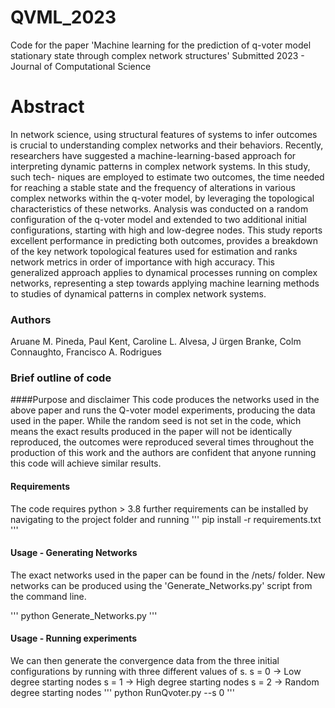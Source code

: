 # QVML_2023
Code for the paper 'Machine learning for the prediction of q-voter model stationary state through complex network structures' Submitted 2023 - Journal of Computational Science



# Abstract 
In network science, using structural features of systems to infer outcomes is crucial to understanding complex networks and their behaviors. Recently,
researchers have suggested a machine-learning-based approach for interpreting dynamic patterns in complex network systems. In this study, such tech-
niques are employed to estimate two outcomes, the time needed for reaching a stable state and the frequency of alterations in various complex networks
within the q-voter model, by leveraging the topological characteristics of these networks. Analysis was conducted on a random configuration of the
q-voter model and extended to two additional initial configurations, starting with high and low-degree nodes. This study reports excellent performance
in predicting both outcomes, provides a breakdown of the key network topological features used for estimation and ranks network metrics in order of
importance with high accuracy. This generalized approach applies to dynamical processes running on complex networks, representing a step towards
applying machine learning methods to studies of dynamical patterns in complex network systems.

### Authors 
Aruane M. Pineda, Paul Kent, Caroline L. Alvesa, J ̈urgen Branke, Colm Connaughto, Francisco A. Rodrigues

### Brief outline of code

####Purpose and disclaimer
This code produces the networks used in the above paper and runs the Q-voter model experiments, producing the data used in the paper.
While the random seed is not set in the code, which means the exact results produced in the paper will not be identically reproduced, the outcomes were
reproduced several times throughout the production of this work and the authors are confident that anyone running this code will achieve similar results.

#### Requirements
The code requires python > 3.8
further requirements can be installed by navigating to the project folder and running 
'''
pip install -r requirements.txt
'''

#### Usage - Generating Networks
The exact networks used in the paper can be found in the /nets/ folder. New networks can be produced using the 'Generate_Networks.py' script from the command line.

'''
python Generate_Networks.py
'''

#### Usage - Running experiments
We can then generate the convergence data from the three initial configurations by running with three different values of s.
s = 0 -> Low degree starting nodes
s = 1 -> High degree starting nodes
s = 2 -> Random degree starting nodes 
'''
python RunQvoter.py --s 0
'''
